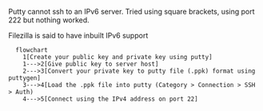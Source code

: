Putty cannot ssh to an IPv6 server. Tried using square brackets, using port 222 but nothing worked.

Filezilla is said to have inbuilt IPv6 support

```mermaid
  flowchart
    1[Create your public key and private key using putty]
    1--->2[Give public key to server host]
    2--->3[Convert your private key to putty file (.ppk) format using puttygen]
    3--->4[Load the .ppk file into putty (Category > Connection > SSH > Auth)
    4--->5[Connect using the IPv4 address on port 22]
```
